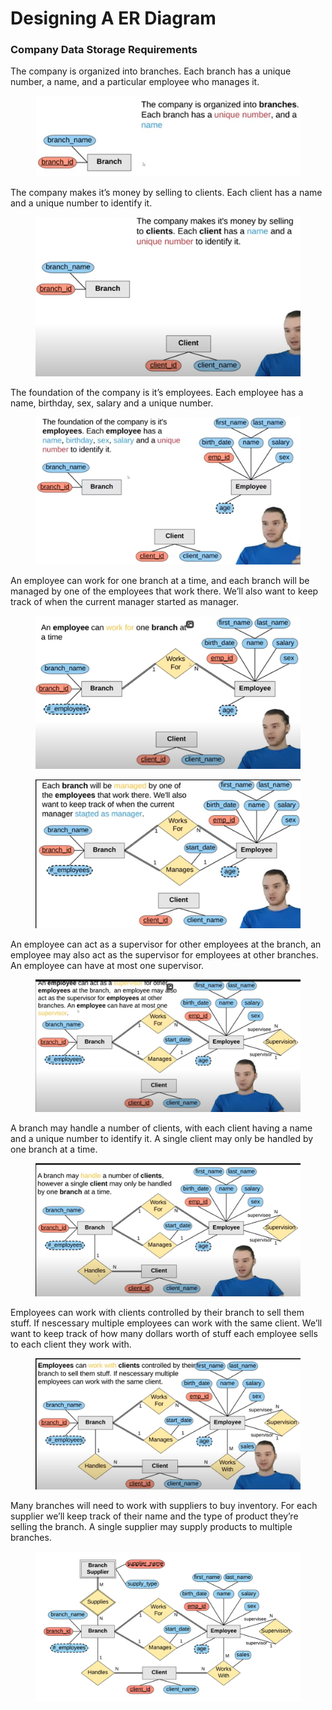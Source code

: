 # Designing A ER Diagram

### Company Data Storage Requirements <a href="#company-data-storage-requirements" id="company-data-storage-requirements"></a>

The company is organized into branches. Each branch has a unique number, a name, and a particular employee who manages it.

<figure><img src="../.gitbook/assets/image (35).png" alt=""><figcaption></figcaption></figure>

The company makes it’s money by selling to clients. Each client has a name and a unique number to identify it.

<figure><img src="../.gitbook/assets/image (36).png" alt=""><figcaption></figcaption></figure>

The foundation of the company is it’s employees. Each employee has a name, birthday, sex, salary and a unique number.

<figure><img src="../.gitbook/assets/image (37).png" alt=""><figcaption></figcaption></figure>

An employee can work for one branch at a time, and each branch will be managed by one of the employees that work there. We’ll also want to keep track of when the current manager started as manager.

<figure><img src="../.gitbook/assets/image (38).png" alt=""><figcaption></figcaption></figure>

<figure><img src="../.gitbook/assets/image (39).png" alt=""><figcaption></figcaption></figure>

An employee can act as a supervisor for other employees at the branch, an employee may also act as the supervisor for employees at other branches. An employee can have at most one supervisor.

<figure><img src="../.gitbook/assets/image (40).png" alt=""><figcaption></figcaption></figure>

A branch may handle a number of clients, with each client having a name and a unique number to identify it. A single client may only be handled by one branch at a time.

<figure><img src="../.gitbook/assets/image (41).png" alt=""><figcaption></figcaption></figure>

Employees can work with clients controlled by their branch to sell them stuff. If nescessary multiple employees can work with the same client. We’ll want to keep track of how many dollars worth of stuff each employee sells to each client they work with.

<figure><img src="../.gitbook/assets/image (42).png" alt=""><figcaption></figcaption></figure>

Many branches will need to work with suppliers to buy inventory. For each supplier we’ll keep track of their name and the type of product they’re selling the branch. A single supplier may supply products to multiple branches.



<figure><img src="../.gitbook/assets/image (34).png" alt=""><figcaption></figcaption></figure>
